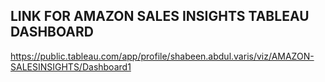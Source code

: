 
LINK FOR AMAZON SALES INSIGHTS TABLEAU DASHBOARD
--------------------------------------------------
https://public.tableau.com/app/profile/shabeen.abdul.varis/viz/AMAZON-SALESINSIGHTS/Dashboard1
